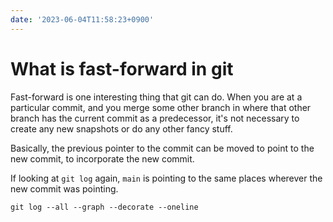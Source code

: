 ```yaml
---
date: '2023-06-04T11:58:23+0900'
---
```


# What is fast-forward in git

Fast-forward is one interesting thing that git can do.
When you are at a particular commit, and you merge some other branch in where that other branch has the current commit as a predecessor, it's not necessary to create any new snapshots or do any other fancy stuff.

Basically, the previous pointer to the commit can be moved to point to the new commit, to incorporate the new commit.

If looking at `git log` again, `main` is pointing to the same places wherever the new commit was pointing.

`git log --all --graph --decorate --oneline`
